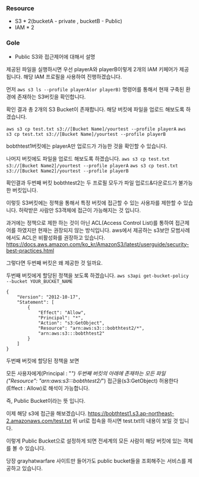 

### Resource

- S3 * 2(bucketA - private , bucketB - Public)
- IAM * 2

### Gole

- Public S3와 접근제어에 대해서 설명



제공된 파일을 실행하시면 우선 playerA와 playerB이렇게 2개의 IAM 키페어가 제공됩니다.
해당 IAM 프로필을 사용하여 진행하겠습니다.


먼저 ```aws s3 ls --profile playerA(or playerB)``` 명령어를 통해서 현재 구축된 환경에 존재하는 S3버킷을 확인합니다.

확인 결과 총 2개의 S3 Bucket이 존재합니다. 해당 버킷에 파일을 업로드 해보도록 하겠습니다.

```aws s3 cp test.txt s3://[Bucket Name]/yourtest --profile playerA```
```aws s3 cp test.txt s3://[Bucket Name]/yourtest --profile playerB```

bobthtest1버킷에는 playerA만 업로드가 가능한 것을 확인할 수 있습니다.

나머지 버킷에도 파일을 업로드 해보도록 하겠습니다.
```aws s3 cp test.txt s3://[Bucket Name2]/yourtest --profile playerA```
```aws s3 cp test.txt s3://[Bucket Name2]/yourtest --profile playerB```

확인결과 두번째 버킷 bobthtest2는 두 프로필 모두가 파일 업로드&다운로드가 불가능한 버킷입니다.

이렇듯 S3버킷에는 정책을 통해서 특정 버킷에 접근할 수 있는 사용자를 제한할 수 있습니다.
허락받은 사람만 S3객체에 접근이 가능해지는 것 입니다.

과거에는 정책으로 제한 하는 것이 아닌 ACL(Access Control List)를 통하여 접근제어를 하였지만 현재는 권장되지 않는 방식입니다. 
aws에서 제공하는 s3보안 모범사례에서도 ACL은 비활성화를 권장하고 있습니다.
https://docs.aws.amazon.com/ko_kr/AmazonS3/latest/userguide/security-best-practices.html




그렇다면 두번째 버킷은 왜 제공한 것 일까요.

두번째 버킷에게 할당된 정책을 보도록 하겠습니다.
```aws s3api get-bucket-policy --bucket YOUR_BUCKET_NAME```

```
{
    "Version": "2012-10-17",
    "Statement": [
        {
            "Effect": "Allow",
            "Principal": "*",
            "Action": "s3:GetObject",
            "Resource": "arn:aws:s3:::bobthtest2/*",
            "arn:aws:s3:::bobthtest2"
        }
    ]
}
```
두번째 버킷에 할당된 정책을 보면

모든 사용자에게(Principal : "*") 두번째 버킷의 아래에 존재하는 모든 파일("Resource": "arn:aws:s3:::bobthtest2/*") 접근을(s3:GetObject) 허용한다 (Effect : Allow)로 해석이 가능합니다.

즉, Public Bucket이라는 뜻 입니다.

이제 해당 s3에 접근을 해보겠습니다.
https://bobthtest1.s3.ap-northeast-2.amazonaws.com/test.txt 
위 url로 접속을 하시면 test.txt의 내용이 보일 것 입니다.


이렇게 Public Bucket으로 설정하게 되면 전세계의 모든 사람이 해당 버킷에 있는 객체를 볼 수 있습니다.

당장 grayhatwarfare 사이트만 들어가도 public bucket들을 조회해주는 서비스를 제공하고 있습니다.
